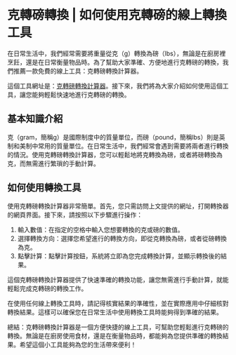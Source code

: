 克轉磅轉換 | 如何使用克轉磅的線上轉換工具
======================

在日常生活中，我們經常需要將重量從克（g）轉換為磅（lbs），無論是在廚房裡烹飪，還是在日常衡量物品時。為了幫助大家準確、方便地進行克轉磅的轉換，我們推薦一款免費的線上工具：克轉磅轉換計算器。

這個工具網址是：[克轉磅轉換計算器](https://www.onlinecalculatorsfree.com/zh-tw/convert/grams-to-pounds.html)。接下來，我們將為大家介紹如何使用這個工具，讓您能夠輕鬆快速地進行克轉磅的轉換。

基本知識介紹
------

克（gram，簡稱g）是國際制度中的質量單位，而磅（pound，簡稱lbs）則是英制和美制中常用的質量單位。在日常生活中，我們經常會遇到需要將兩者進行轉換的情況。使用克轉磅轉換計算器，您可以輕鬆地將克轉換為磅，或者將磅轉換為克，而無需進行繁瑣的手動計算。

如何使用轉換工具
--------

使用克轉磅轉換計算器非常簡單。首先，您只需訪問上文提供的網址，打開轉換器的網頁界面。接下來，請按照以下步驟進行操作：

1. 輸入數值：在指定的空格中輸入您想要轉換的克或磅的數值。
2. 選擇轉換方向：選擇您希望進行的轉換方向，即從克轉換為磅，或者從磅轉換為克。
3. 點擊計算：點擊計算按鈕，系統將立即為您完成轉換計算，並顯示轉換後的結果。

這個克轉磅轉換計算器提供了快速準確的轉換功能，讓您無需進行手動計算，就能輕鬆完成克轉磅的轉換工作。

在使用任何線上轉換工具時，請記得核實結果的準確性，並在實際應用中仔細核對轉換結果。這樣可以確保您在日常生活中使用轉換工具時能夠得到準確的結果。

總結：克轉磅轉換計算器是一個方便快捷的線上工具，可幫助您輕鬆進行克轉磅的轉換。無論是在廚房使用食材，還是在衡量物品時，都能夠為您提供準確的轉換結果。希望這個小工具能夠為您的生活帶來便利！